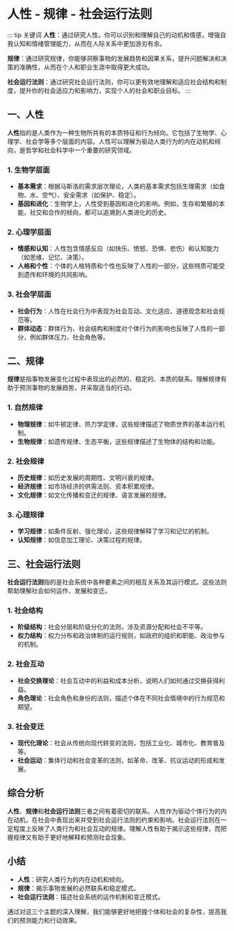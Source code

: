 # 人性 - 规律 - 社会运行法则

::: tip 关键词
**人性**：通过研究人性，你可以识别和理解自己的动机和情感，增强自我认知和情绪管理能力，从而在人际关系中更加游刃有余。

**规律**：通过研究规律，你能够洞察事物的发展趋势和因果关系，提升问题解决和决策的准确性，从而在个人和职业生涯中取得更大成功。

**社会运行法则**：通过研究社会运行法则，你可以更有效地理解和适应社会结构和制度，提升你的社会适应力和影响力，实现个人的社会和职业目标。
:::

## 一、人性

**人性**指的是人类作为一种生物所共有的本质特征和行为倾向。它包括了生物学、心理学、社会学等多个层面的内容。人性可以理解为驱动人类行为的内在动机和倾向，是哲学和社会科学中一个重要的研究领域。

### 1. 生物学层面

- **基本需求**：根据马斯洛的需求层次理论，人类的基本需求包括生理需求（如食物、水、空气）、安全需求（如保护、稳定）。
- **基因和进化**：生物学上，人性受到基因和进化的影响。例如，生存和繁殖的本能，社交和合作的倾向，都可以追溯到人类进化的历史。

### 2. 心理学层面

- **情感和认知**：人性包含情感反应（如快乐、愤怒、恐惧、悲伤）和认知能力（如思维、记忆、决策）。
- **人格和个性**：个体的人格特质和个性也反映了人性的一部分，这些特质可能受到遗传和环境的共同影响。

### 3. 社会学层面

- **社会行为**：人性在社会行为中表现为社会互动、文化适应、道德观念和社会规范等。
- **群体动态**：群体行为、社会结构和制度对个体行为的影响也反映了人性的一部分，例如群体压力、社会角色等。

## 二、规律

**规律**是指事物发展变化过程中表现出的必然的、稳定的、本质的联系。理解规律有助于预测事物的发展趋势，并采取适当的行动。

### 1. 自然规律

- **物理规律**：如牛顿定律、热力学定律，这些规律描述了物质世界的基本运行机制。
- **生物规律**：如遗传规律、生态平衡，这些规律描述了生物体的结构和功能。

### 2. 社会规律

- **历史规律**：如历史发展的周期性、文明兴衰的规律。
- **经济规律**：如市场经济的供需法则、资本积累规律。
- **文化规律**：如文化传播和变迁的规律、语言发展的规律。

### 3. 心理规律

- **学习规律**：如条件反射、强化理论，这些规律解释了学习和记忆的机制。
- **认知规律**：如信息加工理论、决策过程的规律。

## 三、社会运行法则

**社会运行法则**指的是社会系统中各种要素之间的相互关系及其运行模式。这些法则帮助理解社会如何运作、发展和变迁。

### 1. 社会结构

- **阶级结构**：社会分层和阶级分化的法则，涉及资源分配和社会不平等。
- **权力结构**：权力分布和政治体制的运行规则，如政府的组织和职能、政治参与的机制。

### 2. 社会互动

- **社会交换理论**：社会互动中的利益和成本分析，说明人们如何通过交换获得利益。
- **角色理论**：社会角色和身份的法则，描述个体在不同社会情境中的行为规范和期望。

### 3. 社会变迁

- **现代化理论**：社会从传统向现代转变的法则，包括工业化、城市化、教育普及等。
- **社会运动**：集体行动和社会变革的法则，如革命、改革、抗议运动的形成和发展。

## 综合分析

**人性**、**规律**和**社会运行法则**三者之间有着密切的联系。人性作为驱动个体行为的内在动机，在社会中表现出来并受到社会运行法则的约束和影响。社会运行法则在一定程度上反映了人类行为和社会互动的规律。理解人性有助于揭示这些规律，而把握规律又有助于更好地解释和预测社会现象。

## 小结

- **人性**：研究人类行为的内在动机和倾向。
- **规律**：揭示事物发展的必然联系和稳定模式。
- **社会运行法则**：描述社会系统的运作机制和变迁模式。

通过对这三个主题的深入理解，我们能够更好地把握个体和社会的复杂性，提高我们的预测能力和行动效果。
